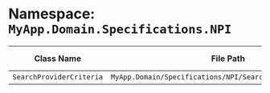 # Namespace: `MyApp.Domain.Specifications.NPI`

| Class Name | File Path | Inherits From |
|------------|-----------|---------------|
| `SearchProviderCriteria` | `MyApp.Domain/Specifications/NPI/SearchProviderCriteria.cs` | N/A |

